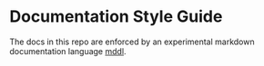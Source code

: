 # Documentation Style Guide

The docs in this repo are enforced by an experimental markdown documentation language [mddl](https://github.com/Ethan-Arrowood/mddl/blob/main/style-guide.md).
